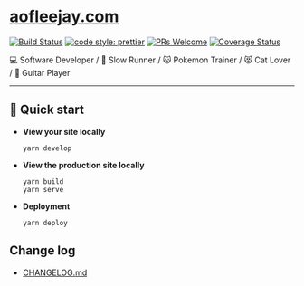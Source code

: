 # [aofleejay.com](https://aofleejay.com)

[![Build Status](https://travis-ci.org/aofleejay/aofleejay.com.svg?branch=master)](https://travis-ci.org/aofleejay/aofleejay.com) [![code style: prettier](https://img.shields.io/badge/code_style-prettier-ff69b4.svg)](https://github.com/prettier/prettier) [![PRs Welcome](https://img.shields.io/badge/PRs-welcome-brightgreen.svg)](http://makeapullrequest.com) [![Coverage Status](https://coveralls.io/repos/github/aofleejay/aofleejay.com/badge.svg?branch=master)](https://coveralls.io/github/aofleejay/aofleejay.com?branch=master)

💻 Software Developer / 🏃 Slow Runner / 🐱 Pokemon Trainer / 😻 Cat Lover / 🎸 Guitar Player

<hr/>

## 🚀 Quick start

- **View your site locally**

  ```
  yarn develop
  ```

- **View the production site locally**

  ```
  yarn build
  yarn serve
  ```

- **Deployment**
  ```
  yarn deploy
  ```

## Change log

- [CHANGELOG.md](CHANGELOG.md)
